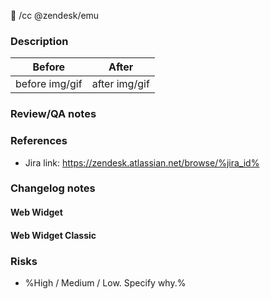 :snake:
/cc @zendesk/emu

### Description

| Before         |     After     |
| -------------- | :-----------: |
| before img/gif | after img/gif |

### Review/QA notes

<!-- Please leave some notes here to help people review and test your changes. -->

### References

- Jira link: https://zendesk.atlassian.net/browse/%jira_id%

### Changelog notes

<!-- Formatting guide:

• Added - for new features.
• Changed - for changes in existing functionality.
• Deprecated - for soon-to-be removed features.
• Removed - for now removed features.
• Fixed - for any bug fixes.
• Security - in case of vulnerabilities

E.g.
- Fixed a bug where the launcher was cropped by 1px in Firefox

See https://zendesk.atlassian.net/wiki/spaces/WEB/pages/1082363857/Changelog+Duty for more information
-->

#### Web Widget

#### Web Widget Classic

### Risks

- %High / Medium / Low. Specify why.%
